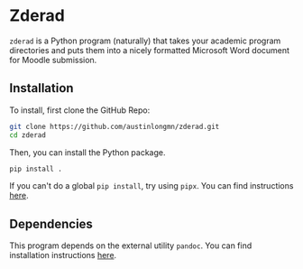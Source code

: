 # Zderad

`zderad` is a Python program (naturally) that takes your academic program
directories and puts them into a nicely formatted Microsoft Word document for
Moodle submission.

## Installation

To install, first clone the GitHub Repo:

```bash
git clone https://github.com/austinlongmn/zderad.git
cd zderad
```

Then, you can install the Python package.

```bash
pip install .
```

If you can't do a global `pip install`, try using `pipx`. You can find
instructions [here](https://pipx.pypa.io/stable/installation/).

## Dependencies

This program depends on the external utility `pandoc`. You can find installation
instructions [here](https://pandoc.org/installing.html).
